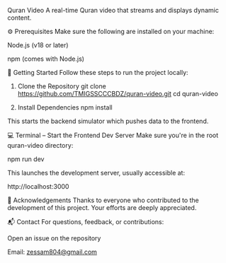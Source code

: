 Quran Video
A real-time Quran video  that streams and displays dynamic content.


⚙️ Prerequisites
Make sure the following are installed on your machine:

Node.js (v18 or later)

npm (comes with Node.js)

🚀 Getting Started
Follow these steps to run the project locally:

1. Clone the Repository
git clone https://github.com/TMIGSSCCCBDZ/quran-video.git
cd quran-video

2. Install Dependencies
npm install


This starts the backend simulator which pushes data to the frontend.

💻 Terminal – Start the Frontend Dev Server
Make sure you're in the root quran-video directory:

npm run dev

This launches the development server, usually accessible at:

http://localhost:3000


🙏 Acknowledgements
Thanks to everyone who contributed to the development of this project. Your efforts are deeply appreciated.

📬 Contact
For questions, feedback, or contributions:

Open an issue on the repository

Email: zessam804@gmail.com
